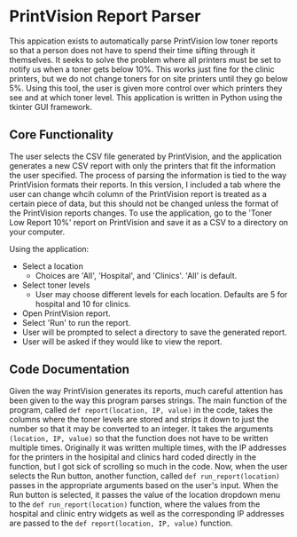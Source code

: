 # PrintVision Report Parser

This appication exists to automatically parse PrintVision low toner reports so that a person does not have to spend their time sifting through it themselves. It seeks to solve the problem where all printers must be set to notify us when a toner gets below 10%. This works just fine for the clinic printers, but we do not change toners for on site printers until they go below 5%. Using this tool, the user is given more control over which printers they see and at which toner level. This application is written in Python using the tkinter GUI framework.

## Core Functionality

The user selects the CSV file generated by PrintVision, and the application generates a new CSV report with only the printers that fit the information the user specified. The process of parsing the information is tied to the way PrintVision formats their reports. In this version, I included a tab where the user can change whcih column of the PrintVision report is treated as a certain piece of data, but this should not be changed unless the format of the PrintVision reports changes. To use the application, go to the 'Toner Low Report 10%' report on PrintVision and save it as a CSV to a directory on your computer.

Using the application:

- Select a location
  - Choices are 'All', 'Hospital', and 'Clinics'. 'All' is default.
- Select toner levels
  - User may choose different levels for each location. Defaults are 5 for hospital and 10 for clinics.
- Open PrintVision report.
- Select 'Run' to run the report.
- User will be prompted to select a directory to save the generated report.
- User will be asked if they would like to view the report.

## Code Documentation

Given the way PrintVision generates its reports, much careful attention has been given to the way this program parses strings. The main function of the program, called `def report(location, IP, value)` in the code, takes the columns where the toner levels are stored and strips it down to just the number so that it may be converted to an integer. It takes the arguments `(location, IP, value)` so that the function does not have to be written multiple times. Originally it was written multiple times, with the IP addresses for the printers in the hosipital and clinics hard coded directly in the function, but I got sick of scrolling so much in the code. Now, when the user selects the Run button, another function, called `def run_report(location)` passes in the appropriate arguments based on the user's input. When the Run button is selected, it passes the value of the location dropdown menu to the `def run_report(location)` function, where the values from the hospital and clinic entry widgets as well as the corresponding IP addresses are passed to the `def report(location, IP, value)` function.
